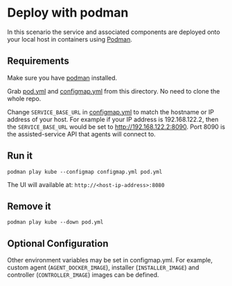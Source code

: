 # Deploy with podman

In this scenario the service and associated components are deployed onto your
local host in containers using [Podman](https://podman.io/).

## Requirements

Make sure you have [podman](https://podman.io) installed.

Grab [pod.yml](./pod.yml) and [configmap.yml](configmap.yml) from this
directory. No need to clone the whole repo.

Change `SERVICE_BASE_URL` in [configmap.yml](./configmap.yml) to match the
hostname or IP address of your host. For example if your IP address is
192.168.122.2, then the `SERVICE_BASE_URL` would be set to
<http://192.168.122.2:8090>. Port 8090 is the assisted-service API that agents
will connect to.

## Run it

```shell
podman play kube --configmap configmap.yml pod.yml
```

The UI will available at: `http://<host-ip-address>:8080`

## Remove it

```shell
podman play kube --down pod.yml
```

## Optional Configuration

Other environment variables may be set in configmap.yml. For example, custom
agent (`AGENT_DOCKER_IMAGE`), installer (`INSTALLER_IMAGE`) and controller
(`CONTROLLER_IMAGE`) images can be defined.
